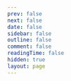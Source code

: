 ```yaml
---
prev: false
next: false
date: false
sidebar: false
outline: false
comment: false
readingTime: false
hidden: true
layout: page
---
```


<StatisticList />
